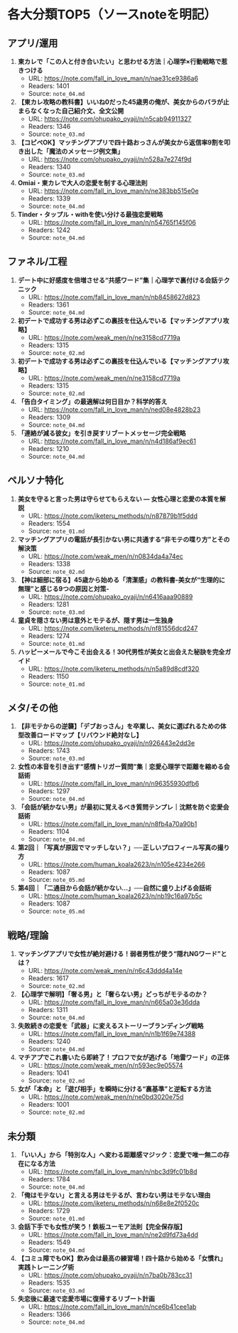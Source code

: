 # 各大分類TOP5（ソースnoteを明記）

## アプリ/運用
1. **東カレで「この人と付き合いたい」と思わせる方法｜心理学×行動戦略で惹きつける**
   - URL: https://note.com/fall_in_love_man/n/nae31ce9386a6
   - Readers: 1401
   - Source: `note_04.md`
2. **【東カレ攻略の教科書】いいね0だった45歳男の俺が、美女からのバラが止まらなくなった自己紹介文、全文公開**
   - URL: https://note.com/ohupako_oyaji/n/n5cab94911327
   - Readers: 1346
   - Source: `note_03.md`
3. **【コピペOK】マッチングアプリで四十路おっさんが美女から返信率9割を叩き出した「魔法のメッセージ例文集」**
   - URL: https://note.com/ohupako_oyaji/n/n528a7e274f9d
   - Readers: 1340
   - Source: `note_03.md`
4. **Omiai・東カレで大人の恋愛を制する心理法則**
   - URL: https://note.com/fall_in_love_man/n/ne383bb515e0e
   - Readers: 1339
   - Source: `note_04.md`
5. **Tinder・タップル・withを使い分ける最強恋愛戦略**
   - URL: https://note.com/fall_in_love_man/n/n54765f145f06
   - Readers: 1242
   - Source: `note_04.md`

## ファネル/工程
1. **デート中に好感度を倍増させる“共感ワード”集｜心理学で裏付ける会話テクニック**
   - URL: https://note.com/fall_in_love_man/n/nb8458627d823
   - Readers: 1361
   - Source: `note_04.md`
2. **初デートで成功する男は必ずこの裏技を仕込んでいる【マッチングアプリ攻略】**
   - URL: https://note.com/weak_men/n/ne3158cd7719a
   - Readers: 1315
   - Source: `note_02.md`
3. **初デートで成功する男は必ずこの裏技を仕込んでいる【マッチングアプリ攻略】**
   - URL: https://note.com/weak_men/n/ne3158cd7719a
   - Readers: 1315
   - Source: `note_02.md`
4. **「告白タイミング」の最適解は何日目か？科学的答え**
   - URL: https://note.com/fall_in_love_man/n/ned08e4828b23
   - Readers: 1309
   - Source: `note_04.md`
5. **「連絡が減る彼女」を引き戻すリブートメッセージ完全戦略**
   - URL: https://note.com/fall_in_love_man/n/n4d186af9ec61
   - Readers: 1210
   - Source: `note_04.md`

## ペルソナ特化
1. **美女を守ると言った男は守らせてもらえない ― 女性心理と恋愛の本質を解説**
   - URL: https://note.com/iketeru_methods/n/n87879b1f5ddd
   - Readers: 1554
   - Source: `note_01.md`
2. **マッチングアプリの電話が長引かない男に共通する“非モテの喋り方”とその解決策**
   - URL: https://note.com/weak_men/n/n0834da4a74ec
   - Readers: 1338
   - Source: `note_02.md`
3. **【神は細部に宿る】45歳から始める「清潔感」の教科書-美女が“生理的に無理”と感じる9つの原因と対策-**
   - URL: https://note.com/ohupako_oyaji/n/n6416aaa90889
   - Readers: 1281
   - Source: `note_03.md`
4. **童貞を隠さない男は意外とモテるが、隠す男は一生独身**
   - URL: https://note.com/iketeru_methods/n/nf81556dcd247
   - Readers: 1274
   - Source: `note_01.md`
5. **ハッピーメールで今こそ出会える！30代男性が美女と出会えた秘訣を完全ガイド**
   - URL: https://note.com/iketeru_methods/n/n5a89d8cdf320
   - Readers: 1150
   - Source: `note_01.md`

## メタ/その他
1. **【非モテからの逆襲】「デブおっさん」を卒業し、美女に選ばれるための体型改善ロードマップ【リバウンド絶対なし】**
   - URL: https://note.com/ohupako_oyaji/n/n926443e2dd3e
   - Readers: 1743
   - Source: `note_03.md`
2. **女性の本音を引き出す“感情トリガー質問”集｜恋愛心理学で距離を縮める会話術**
   - URL: https://note.com/fall_in_love_man/n/n96355930dfb6
   - Readers: 1297
   - Source: `note_04.md`
3. **「会話が続かない男」が最初に覚えるべき質問テンプレ｜沈黙を防ぐ恋愛会話術**
   - URL: https://note.com/fall_in_love_man/n/n8fb4a70a90b1
   - Readers: 1104
   - Source: `note_04.md`
4. **第2回｜「写真が原因でマッチしない？」──正しいプロフィール写真の撮り方**
   - URL: https://note.com/human_koala2623/n/n105e4234e266
   - Readers: 1087
   - Source: `note_05.md`
5. **第4回｜「二通目から会話が続かない…」──自然に盛り上げる会話術**
   - URL: https://note.com/human_koala2623/n/nb19c16a97b5c
   - Readers: 1087
   - Source: `note_05.md`

## 戦略/理論
1. **マッチングアプリで女性が絶対避ける！弱者男性が使う“隠れNGワード”とは？**
   - URL: https://note.com/weak_men/n/n6c43ddd4a14e
   - Readers: 1617
   - Source: `note_02.md`
2. **【心理学で解明】「奢る男」と「奢らない男」どっちがモテるのか？**
   - URL: https://note.com/fall_in_love_man/n/n665a03e36dda
   - Readers: 1311
   - Source: `note_04.md`
3. **失敗続きの恋愛を「武器」に変えるストーリーブランディング戦略**
   - URL: https://note.com/fall_in_love_man/n/n1b1f69e74388
   - Readers: 1240
   - Source: `note_04.md`
4. **マチアプでこれ書いたら即終了！プロフで女が逃げる「地雷ワード」の正体**
   - URL: https://note.com/weak_men/n/n593ec9e05574
   - Readers: 1041
   - Source: `note_02.md`
5. **女が「本命」と「遊び相手」を瞬時に分ける“裏基準”と逆転する方法**
   - URL: https://note.com/weak_men/n/ne0bd3020e75d
   - Readers: 1001
   - Source: `note_02.md`

## 未分類
1. **「いい人」から「特別な人」へ変わる距離感マジック：恋愛で唯一無二の存在になる方法**
   - URL: https://note.com/fall_in_love_man/n/nbc3d9fc01b8d
   - Readers: 1784
   - Source: `note_04.md`
2. **「俺はモテない」と言える男はモテるが、言わない男はモテない理由**
   - URL: https://note.com/iketeru_methods/n/n68e8e2f0520c
   - Readers: 1729
   - Source: `note_01.md`
3. **会話下手でも女性が笑う！鉄板ユーモア法則【完全保存版】**
   - URL: https://note.com/fall_in_love_man/n/ne2d9fd73a4dd
   - Readers: 1549
   - Source: `note_04.md`
4. **【コミュ障でもOK】飲み会は最高の練習場！四十路から始める「女慣れ」実践トレーニング術**
   - URL: https://note.com/ohupako_oyaji/n/n7ba0b783cc31
   - Readers: 1535
   - Source: `note_03.md`
5. **失恋後に最速で恋愛市場に復帰するリブート計画**
   - URL: https://note.com/fall_in_love_man/n/nce6b41cee1ab
   - Readers: 1366
   - Source: `note_04.md`

